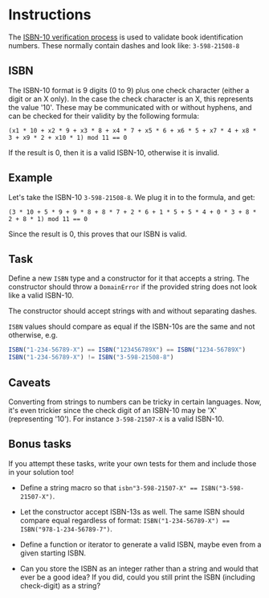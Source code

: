 # Instructions

The [ISBN-10 verification process](https://en.wikipedia.org/wiki/International_Standard_Book_Number) is used to validate book identification
numbers. These normally contain dashes and look like: `3-598-21508-8`

## ISBN

The ISBN-10 format is 9 digits (0 to 9) plus one check character (either a digit or an X only). In the case the check character is an X, this represents the value '10'. These may be communicated with or without hyphens, and can be checked for their validity by the following formula:

```
(x1 * 10 + x2 * 9 + x3 * 8 + x4 * 7 + x5 * 6 + x6 * 5 + x7 * 4 + x8 * 3 + x9 * 2 + x10 * 1) mod 11 == 0
```

If the result is 0, then it is a valid ISBN-10, otherwise it is invalid.

## Example

Let's take the ISBN-10 `3-598-21508-8`. We plug it in to the formula, and get:
```
(3 * 10 + 5 * 9 + 9 * 8 + 8 * 7 + 2 * 6 + 1 * 5 + 5 * 4 + 0 * 3 + 8 * 2 + 8 * 1) mod 11 == 0
```

Since the result is 0, this proves that our ISBN is valid.

## Task

Define a new `ISBN` type and a constructor for it that accepts a string.
The constructor should throw a `DomainError` if the provided string does not look like a valid ISBN-10.

The constructor should accept strings with and without separating dashes.

`ISBN` values should compare as equal if the ISBN-10s are the same and not otherwise, e.g.

```jl
ISBN("1-234-56789-X") == ISBN("123456789X") == ISBN("1234-56789X")
ISBN("1-234-56789-X") != ISBN("3-598-21508-8")
```

## Caveats

Converting from strings to numbers can be tricky in certain languages.
Now, it's even trickier since the check digit of an ISBN-10 may be 'X' (representing '10'). For instance `3-598-21507-X` is a valid ISBN-10.

## Bonus tasks

If you attempt these tasks, write your own tests for them and include those in your solution too!

* Define a string macro so that `isbn"3-598-21507-X" == ISBN("3-598-21507-X")`.

* Let the constructor accept ISBN-13s as well. The same ISBN should compare equal regardless of format: `ISBN("1-234-56789-X") == ISBN("978-1-234-56789-7")`.

* Define a function or iterator to generate a valid ISBN, maybe even from a given starting ISBN.

* Can you store the ISBN as an integer rather than a string and would that ever be a good idea? If you did, could you still print the ISBN (including check-digit) as a string?
